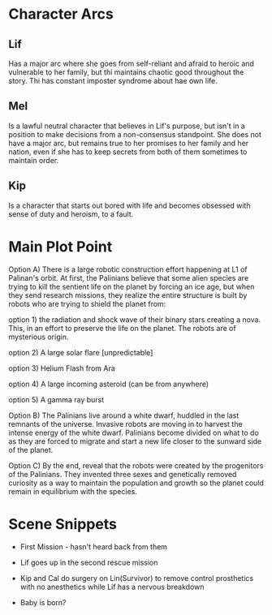 # Character Arcs

## Lif

Has a major arc where she goes from self-reliant and afraid to heroic and vulnerable to her family, but thi maintains chaotic good throughout the story. Thi has constant imposter syndrome about hae own life.

## Mel

Is a lawful neutral character that believes in Lif's purpose, but isn't in a position to make decisions from a non-consensus standpoint. She does not have a major arc, but remains true to her promises to her family and her nation, even if she has to keep secrets from both of them sometimes to maintain order.

## Kip

Is a character that starts out bored with life and becomes obsessed with sense of duty and heroism, to a fault.


# Main Plot Point



Option A)
  There is a large robotic construction effort happening at L1 of Palinan's orbit. At first, the Palinians believe that some alien species are trying to kill the sentient life on the planet by forcing an ice age, but when they send research missions, they realize the entire structure is built by robots who are trying to shield the planet from:

  option 1) the radiation and shock wave of their binary stars creating a nova. This, in an effort to preserve the life on the planet. The robots are of mysterious origin.

  option 2) A large solar flare [unpredictable]

  option 3) Helium Flash from Ara

  option 4) A large incoming asteroid (can be from anywhere)

  option 5) A gamma ray burst

Option B)
  The Palinians live around a white dwarf, huddled in the last remnants of the universe. Invasive robots are moving in to harvest the intense energy of the white dwarf. Palinians become divided on what to do as they are forced to migrate and start a new life closer to the sunward side of the planet.

Option C)
  By the end, reveal that the robots were created by the progenitors of the Palinians. They invented three sexes and genetically removed curiosity as a way to maintain the population and growth so the planet could remain in equilibrium with the species.


# Scene Snippets

- First Mission - hasn't heard back from them

- Lif goes up in the second rescue mission

- Kip and Cal do surgery on Lin(Survivor) to remove control prosthetics with no anesthetics while Lif has a nervous breakdown

- Baby is born?

